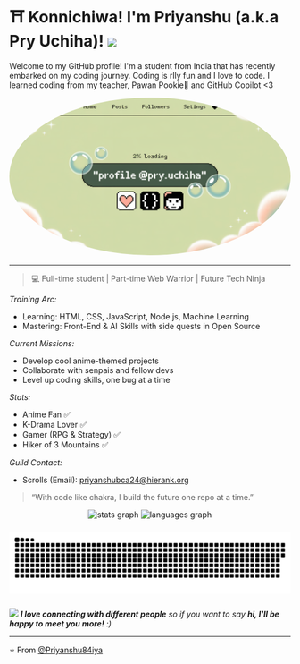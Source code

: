 # ⛩ Konnichiwa! I'm Priyanshu (a.k.a Pry Uchiha)! <img src="https://media.giphy.com/media/mGcNjsfWAjY5AEZNw6/giphy.gif" width="50">

Welcome to my GitHub profile! I'm a student from India that has recently embarked on my coding journey. Coding is rlly fun and I love to code. I learned coding from my teacher, Pawan Pookie🎀 and GitHub Copilot <3

<p align="center">
  <img src="banner1_rounded.png" width="100%" style="border-radius:50%;" />
</p>

---




> 💻 Full-time student | Part-time Web Warrior | Future Tech Ninja

*Training Arc:*
- Learning: HTML, CSS, JavaScript, Node.js, Machine Learning
- Mastering: Front-End & AI Skills with side quests in Open Source

*Current Missions:*
- Develop cool anime-themed projects
- Collaborate with senpais and fellow devs
- Level up coding skills, one bug at a time

*Stats:*
- Anime Fan ✅
- K-Drama Lover ✅
- Gamer (RPG & Strategy) ✅
- Hiker of 3 Mountains ✅

*Guild Contact:*
- Scrolls (Email): [priyanshubca24@hierank.org](mailto:priyanshubca24@hierank.org)

> “With code like chakra, I build the future one repo at a time.”

<div align="center">
  <img src="https://github-readme-stats.vercel.app/api?username=Priyanshu84iya&hide_title=false&hide_rank=false&show_icons=true&include_all_commits=true&count_private=true&disable_animations=false&theme=dracula&locale=en&hide_border=false&order=1" height="150" alt="stats graph"  />
  <img src="https://github-readme-stats.vercel.app/api/top-langs?username=Priyanshu84iya&locale=en&hide_title=false&layout=compact&card_width=320&langs_count=5&theme=dracula&hide_border=false&order=2" height="150" alt="languages graph"  />
</div>

###

<img src="https://raw.githubusercontent.com/Priyanshu84iya/Priyanshu84iya/output/snake.svg" alt="Snake animation" />

###

<img src="https://media.giphy.com/media/LnQjpWaON8nhr21vNW/giphy.gif" width="60"> <em><b>I love connecting with different people</b> so if you want to say <b>hi, I'll be happy to meet you more!</b> :)</em>

---

⭐️ From [@Priyanshu84iya](https://github.com/Priyanshu84iya)
